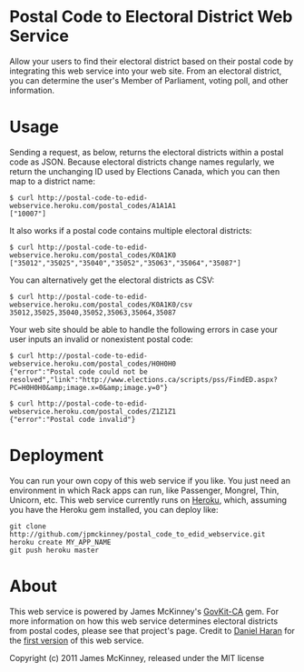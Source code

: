 # Postal Code to Electoral District Web Service

Allow your users to find their electoral district based on their postal code by integrating this web service into your web site. From an electoral district, you can determine the user's Member of Parliament, voting poll, and other information.

# Usage

Sending a request, as below, returns the electoral districts within a postal code as JSON. Because electoral districts change names regularly, we return the unchanging ID used by Elections Canada, which you can then map to a district name:

    $ curl http://postal-code-to-edid-webservice.heroku.com/postal_codes/A1A1A1
    ["10007"]

It also works if a postal code contains multiple electoral districts:

    $ curl http://postal-code-to-edid-webservice.heroku.com/postal_codes/K0A1K0
    ["35012","35025","35040","35052","35063","35064","35087"]

You can alternatively get the electoral districts as CSV:

    $ curl http://postal-code-to-edid-webservice.heroku.com/postal_codes/K0A1K0/csv
    35012,35025,35040,35052,35063,35064,35087

Your web site should be able to handle the following errors in case your user inputs an invalid or nonexistent postal code:

    $ curl http://postal-code-to-edid-webservice.heroku.com/postal_codes/H0H0H0
    {"error":"Postal code could not be resolved","link":"http://www.elections.ca/scripts/pss/FindED.aspx?PC=H0H0H0&amp;image.x=0&amp;image.y=0"}

    $ curl http://postal-code-to-edid-webservice.heroku.com/postal_codes/Z1Z1Z1
    {"error":"Postal code invalid"}

# Deployment

You can run your own copy of this web service if you like. You just need an environment in which Rack apps can run, like Passenger, Mongrel, Thin, Unicorn, etc. This web service currently runs on [Heroku](http://heroku.com/), which, assuming you have the Heroku gem installed, you can deploy like:

    git clone http://github.com/jpmckinney/postal_code_to_edid_webservice.git
    heroku create MY_APP_NAME
    git push heroku master

# About

This web service is powered by James McKinney's [GovKit-CA](http://github.com/jpmckinney/govkit-ca) gem. For more information on how this web service determines electoral districts from postal codes, please see that project's page. Credit to [Daniel Haran](https://github.com/danielharan) for the [first version](http://github.com/danielharan/postal_code_to_edid_webservice) of this web service.

Copyright (c) 2011 James McKinney, released under the MIT license
